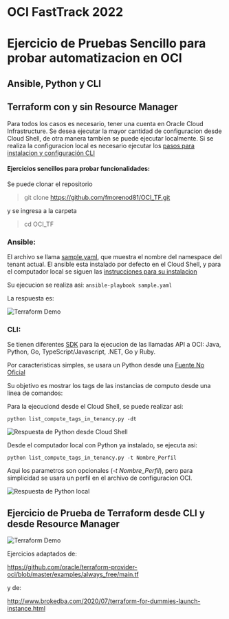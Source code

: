 # OCI FastTrack 2022
# Ejercicio de Pruebas Sencillo para probar automatizacion en OCI
## Ansible, Python y CLI
## Terraform con y sin Resource Manager

Para todos los casos es necesario, tener una cuenta en Oracle Cloud Infrastructure. Se desea ejecutar la mayor cantidad de configuracion desde Cloud Shell, de otra manera tambien se puede ejecutar localmente. Si se realiza la configuracion local es necesario ejecutar los [pasos para instalacion y configuración CLI](https://docs.oracle.com/es-ww/iaas/Content/API/SDKDocs/cliinstall.htm)


#### Ejercicios sencillos para probar funcionalidades:

Se puede clonar el repositorio

> git clone https://github.com/fmorenod81/OCI_TF.git

y se ingresa a la carpeta

> cd OCI_TF

### Ansible: 

El archivo se llama [sample.yaml](./Ansible/sample.yaml), que muestra el nombre del namespace del tenant actual. El ansible esta instalado por defecto en el Cloud Shell, y para el computador local se siguen las [instrucciones para su instalacion](https://docs.ansible.com/ansible/latest/installation_guide/intro_installation.html)

Su ejecucion se realiza asi:
```ansible-playbook sample.yaml```

La respuesta es:

![Terraform Demo](./Imagenes/Respuesta_Ansible.png)


### CLI:

Se tienen diferentes [SDK](https://docs.oracle.com/en-us/iaas/Content/API/Concepts/sdks.htm) para la ejecucion de las llamadas API a OCI: Java, Python, Go, TypeScript/Javascript, .NET, Go y Ruby.

Por caracteristicas simples, se usara un Python desde una [Fuente No Oficial](https://github.com/adizohar/list_resources_in_tenancy)


Su objetivo es mostrar los tags de las instancias de computo desde una linea de comandos:

Para la ejecuciond desde el Cloud Shell, se puede realizar asi:

```python list_compute_tags_in_tenancy.py -dt```

![Respuesta de Python desde Cloud Shell](./Imagenes/Respuesta_Python_CloudShell.png)

Desde el computador local con Python ya instalado, se ejecuta asi:

```python list_compute_tags_in_tenancy.py -t Nombre_Perfil```

Aqui los parametros son opcionales (*-t Nombre_Perfil*), pero para simplicidad se usara un perfil en el archivo de configuracion OCI.

![Respuesta de Python local](./Imagenes/Respuesta_Python_Local.png)


## Ejercicio de Prueba de Terraform desde CLI y desde Resource Manager
![Terraform Demo](./Imagenes/TF_Demo.png)

Ejercicios adaptados de:

https://github.com/oracle/terraform-provider-oci/blob/master/examples/always_free/main.tf

y de:

http://www.brokedba.com/2020/07/terraform-for-dummies-launch-instance.html